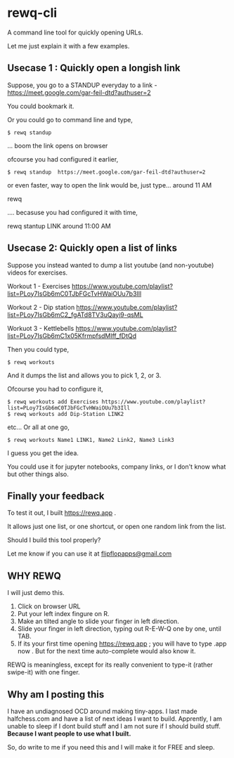 # rewq-cli
A command line tool for quickly opening URLs.

Let me just explain it with a few examples.


## Usecase 1 : Quickly open a longish link

Suppose, you go to a STANDUP everyday to a link - https://meet.google.com/gar-feil-dtd?authuser=2

You could bookmark it.

Or you could go to command line and type,

```
$ rewq standup 
```
 ... boom the link opens on browser

ofcourse you had configured it earlier,

```
$ rewq standup  https://meet.google.com/gar-feil-dtd?authuser=2
```

or even faster, way to open the link would be, just type… around 11 AM

rewq 

…. becasuse you had configured it with time,

rewq stantup LINK around 11:00 AM



## Usecase 2: Quickly open a list of links

Suppose you instead wanted to dump a list youtube (and non-youtube) videos for exercises.

Workout 1 - Exercises
https://www.youtube.com/playlist?list=PLoy7IsGb6mC0TJbFGcTvHWaiOUu7b3Ill

Workout 2 - Dip station
https://www.youtube.com/playlist?list=PLoy7IsGb6mC2_fgATd8TV3uQayi9-qsML

Workuot 3 - Kettlebells
https://www.youtube.com/playlist?list=PLoy7IsGb6mC1x05KfrmpfsdMlff_fDtQd

Then you could type, 

```
$ rewq workouts
```
And it dumps the list and allows you to pick 1, 2, or 3.

Ofcourse you had to configure it,

```
$ rewq workouts add Exercises https://www.youtube.com/playlist?list=PLoy7IsGb6mC0TJbFGcTvHWaiOUu7b3Ill
$ rewq workouts add Dip-Station LINK2
```
etc... Or all at one go,
```
$ rewq workouts Name1 LINK1, Name2 Link2, Name3 Link3
```

I guess you get the idea. 

You could use it for jupyter notebooks, company links, or I don't know what but other things also.


## Finally your feedback

To test it out, I built https://rewq.app . 

It allows just one list, or one shortcut, or open one random link from the list.

Should I build this tool properly?

Let me know if you can use it at flipflopapps@gmail.com 


## WHY REWQ

I will just demo this.

1. Click on browser URL
2. Put your left index fingure on R.
3. Make an tilted angle to slide your finger in left direction.
4. Slide your finger in left direction, typing out R-E-W-Q one by one, until TAB.
5. If its your first time opening https://rewq.app ; you will have to type .app now . But for the next time auto-complete would also know it.

REWQ is meaningless, except for its really convenient to type-it (rather swipe-it) with one finger. 

## Why am I posting this

I have an undiagnosed OCD around making tiny-apps. I last made halfchess.com and have a list of next ideas I want to build. Apprently, I am unable to sleep if I dont build stuff and I am not sure if I should build stuff. **Because I want people to use what I built.**

So, do write to me if you need this and I will make it for FREE and sleep.


